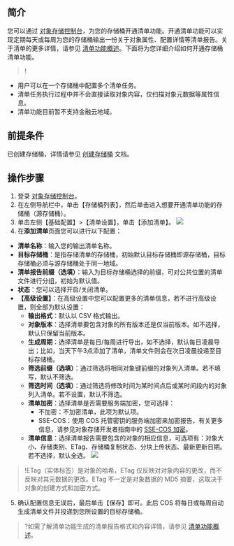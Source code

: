 ## 简介

您可以通过 [对象存储控制台](https://console.cloud.tencent.com/cos5)，为您的存储桶开通清单功能。开通清单功能可以实现定期每天或每周为您的存储桶输出一份关于对象属性、配置详情等清单报告。关于清单的更多详情，请参见 [清单功能概述](https://cloud.tencent.com/document/product/436/33703)。下面将为您详细介绍如何开通存储桶清单功能。

> !
- 用户可以在一个存储桶中配置多个清单任务。
- 清单任务执行过程中并不会直接读取对象内容，仅扫描对象元数据等属性信息。
- 清单功能目前暂不支持金融云地域。

## 前提条件

已创建存储桶，详情请参见 [创建存储桶](https://cloud.tencent.com/document/product/436/13309) 文档。

## 操作步骤

1. 登录 [对象存储控制台](https://console.cloud.tencent.com/cos5)。
2. 在左侧导航栏中，单击【存储桶列表】，然后单击进入想要开通清单功能的存储桶（源存储桶）。
3. 单击左侧【基础配置】>【清单设置】，单击【添加清单】。
   ![](https://main.qcloudimg.com/raw/10e817b6b9a18a1573ca72a6a9e6aa59.jpg)
4. 在**添加清单**页面您可以进行以下配置：
  - **清单名称**：输入您的输出清单名称。
  - **目标存储桶**：是指存储清单的存储桶，初始默认目标存储桶即源存储桶，目标存储桶必须与源存储桶处于同一地域。
 - **清单报告前缀（选填）**：输入为目标存储桶选择的前缀，可对公共位置的清单文件进行分组，初始为默认值。
 - **状态**：您可以选择开启/关闭清单。
 - **【高级设置】**：在高级设置中您可以配置更多的清单信息，若不进行高级设置，则全部为默认设置：
   - **输出格式**：默认以 CSV 格式输出。
   - **对象版本**：选择清单要包含对象的所有版本还是仅当前版本。如不选择，默认只保留当前版本。
   - **生成周期**：选择清单是每日/每周进行导出，如不选择，默认每日凌晨导出；比如，当天下午3点添加了清单，清单文件则会在次日凌晨投递至目标存储桶。
   - **筛选前缀（选填）**：通过筛选将相同对象键前缀的对象列入清单。若不填写，默认不筛选。
   - **筛选时间（选填）**：通过筛选将修改时间为某时间点后或某时间段内的对象列入清单。若不设置，默认不筛选。
   - **清单加密**：选择清单是否需要服务端加密，您可选择：
     - 不加密：不加密清单，此项为默认项。
     - SSE-COS：使用 COS 托管密钥的服务端加密来加密报告，有关更多信息，请参见对象存储开发者指南中的 [SSE-COS 加密](https://cloud.tencent.com/document/product/436/18145#sse-cos-.E5.8A.A0.E5.AF.86)。
   - **清单信息**：选择清单报告需要包含的对象的相应信息，可选项有：对象大小、存储类别、ETag、存储桶复制状态、分块上传状态、最新更新日期。若不选择，默认全选。
     ![](https://main.qcloudimg.com/raw/b2212a321766c40e31316ff3e0801ded.png)

> !ETag（实体标签）是对象的哈希，ETag 仅反映对对象内容的更改，而不反映对其元数据的更改。ETag 不一定是对象数据的 MD5 摘要，这取决于对象的创建方式和加密方式。

5. 确认配置信息无误后，最后单击【保存】即可。此后 COS 将每日或每周自动生成清单文件并投递到您所设置的目标存储桶。
>?如需了解清单功能生成的清单报告格式和内容详情，请参见 [清单功能概述](https://cloud.tencent.com/document/product/436/33703)。
